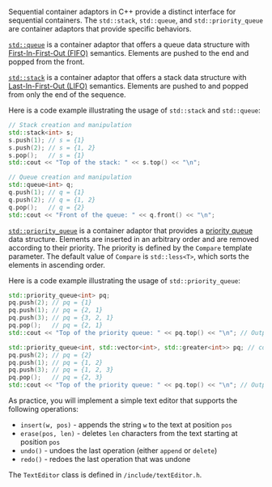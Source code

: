 Sequential container adaptors in C++ provide a distinct interface for sequential containers. The `std::stack`, `std::queue`, and `std::priority_queue` are container adaptors that provide specific behaviors.

[`std::queue`](https://en.cppreference.com/w/cpp/container/queue) is a container adaptor that offers a queue data structure with [First-In-First-Out (FIFO)](https://en.wikipedia.org/wiki/FIFO_(computing_and_electronics)) semantics. Elements are pushed to the end and popped from the front.

[`std::stack`](https://en.cppreference.com/w/cpp/container/stack) is a container adaptor that offers a stack data structure with [Last-In-First-Out (LIFO)](https://en.wikipedia.org/wiki/Stack_(abstract_data_type)) semantics. Elements are pushed to and popped from only the end of the sequence.

Here is a code example illustrating the usage of `std::stack` and `std::queue`:

```cpp
// Stack creation and manipulation
std::stack<int> s;
s.push(1); // s = {1}
s.push(2); // s = {1, 2}
s.pop();   // s = {1}
std::cout << "Top of the stack: " << s.top() << "\n";

// Queue creation and manipulation
std::queue<int> q;
q.push(1); // q = {1}
q.push(2); // q = {1, 2}
q.pop();   // q = {2}
std::cout << "Front of the queue: " << q.front() << "\n";
```

[`std::priority_queue`](https://en.cppreference.com/w/cpp/container/priority_queue) is a container adaptor that provides a [priority queue](https://en.wikipedia.org/wiki/Priority_queue) data structure. Elements are inserted in an arbitrary order and are removed according to their priority. The priority is defined by the `Compare` template parameter. The default value of `Compare` is `std::less<T>`, which sorts the elements in ascending order.

Here is a code example illustrating the usage of `std::priority_queue`:

```cpp
std::priority_queue<int> pq;
pq.push(2); // pq = {1}
pq.push(1); // pq = {2, 1}
pq.push(3); // pq = {3, 2, 1}
pq.pop();   // pq = {2, 1}
std::cout << "Top of the priority queue: " << pq.top() << "\n"; // Output: 2

std::priority_queue<int, std::vector<int>, std::greater<int>> pq; // comparator is std::greater<int>
pq.push(2); // pq = {2}
pq.push(1); // pq = {1, 2}
pq.push(3); // pq = {1, 2, 3}
pq.pop();   // pq = {2, 3}
std::cout << "Top of the priority queue: " << pq.top() << "\n"; // Output: 2
```

As practice, you will implement a simple text editor that supports the following operations: 
- `insert(w, pos)` - appends the string `w` to the text at position `pos` 
- `erase(pos, len)` - deletes `len` characters from the text starting at position `pos`
- `undo()` - undoes the last operation (either `append` or `delete`)
- `redo()` - redoes the last operation that was undone

The `TextEditor` сlass is defined in `/include/textEditor.h`. 
